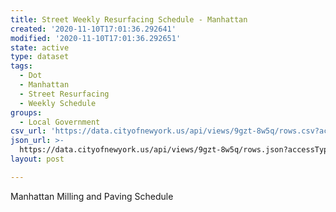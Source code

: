 ```yaml
---
title: Street Weekly Resurfacing Schedule - Manhattan
created: '2020-11-10T17:01:36.292641'
modified: '2020-11-10T17:01:36.292651'
state: active
type: dataset
tags:
  - Dot
  - Manhattan
  - Street Resurfacing
  - Weekly Schedule
groups:
  - Local Government
csv_url: 'https://data.cityofnewyork.us/api/views/9gzt-8w5q/rows.csv?accessType=DOWNLOAD'
json_url: >-
  https://data.cityofnewyork.us/api/views/9gzt-8w5q/rows.json?accessType=DOWNLOAD
layout: post

---
```

Manhattan Milling and Paving Schedule
